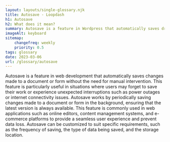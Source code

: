```yaml
--- 
layout: layouts/single-glossary.njk
title: Autosave - Loopdash
h1: Autosave
h2: What does it mean?
summary: Autosave is a feature in Wordpress that automatically saves drafts of posts or pages at regular intervals to prevent data loss in case of unexpected events such as power outages or browser crashes.
imageAlt: keyboard
sitemap:
	changefreq: weekly
	priority: 0.5
tags: glossary
date: 2023-03-06
url: /glossary/autosave
---
```


Autosave is a feature in web development that automatically saves changes made to a document or form without the need for manual intervention. This feature is particularly useful in situations where users may forget to save their work or experience unexpected interruptions such as power outages or internet connectivity issues. Autosave works by periodically saving changes made to a document or form in the background, ensuring that the latest version is always available. This feature is commonly used in web applications such as online editors, content management systems, and e-commerce platforms to provide a seamless user experience and prevent data loss. Autosave can be customized to suit specific requirements, such as the frequency of saving, the type of data being saved, and the storage location.